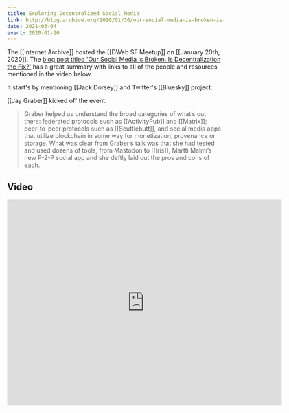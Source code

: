 ```yaml
---
title: Exploring Decentralized Social Media
link: http://blog.archive.org/2020/01/30/our-social-media-is-broken-is-decentralization-the-fix/
date: 2021-03-04
event: 2020-01-20
---
```


The [[Internet Archive]] hosted the [[DWeb SF Meetup]] on [[January 20th, 2020]]. The [blog post titled 'Our Social Media is Broken. Is Decentralization the Fix?'](http://blog.archive.org/2020/01/30/our-social-media-is-broken-is-decentralization-the-fix/) has a great summary with links to all of the people and resources mentioned in the video below.

It start's by mentioning [[Jack Dorsey]] and Twitter's [[Bluesky]] project.

[[Jay Graber]] kicked off the event:

> Graber helped us understand the broad categories of what’s out there: federated protocols such as [[ActivityPub]] and [[Matrix]]; peer-to-peer protocols such as [[Scuttlebutt]], and social media apps that utilize blockchain in some way for  monetization, provenance or storage. What was clear from Graber’s talk was that she had tested and used dozens of tools, from Mastodon to [[Iris]], Martti Malmi’s new P-2-P social app and she deftly laid out the pros and cons of each.

## Video

<iframe src="https://archive.org/embed/12120iadweb" width="640" height="480" frameborder="0" webkitallowfullscreen="true" mozallowfullscreen="true" allowfullscreen></iframe>